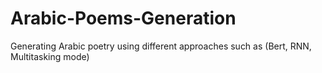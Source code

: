# Arabic-Poems-Generation
Generating Arabic poetry using different approaches such as (Bert, RNN, Multitasking mode)
